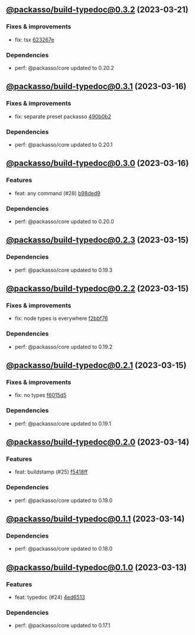 ## [@packasso/build-typedoc@0.3.2](https://github.com/qiwi/packasso/compare/2023.3.16-packasso.build-typedoc.0.3.1-f0...2023.3.21-packasso.build-typedoc.0.3.2-f0) (2023-03-21)

### Fixes & improvements
* fix: tsx [623267e](https://github.com/qiwi/packasso/commit/623267e2398fb56e69c1c7b955411fd4a1b6233d)

### Dependencies
* perf: @packasso/core updated to 0.20.2

## [@packasso/build-typedoc@0.3.1](https://github.com/qiwi/packasso/compare/2023.3.16-packasso.build-typedoc.0.3.0-f0...2023.3.16-packasso.build-typedoc.0.3.1-f0) (2023-03-16)

### Fixes & improvements
* fix: separate preset packasso [490b0b2](https://github.com/qiwi/packasso/commit/490b0b228ecec6571780685ee3647cd87530a50b)

### Dependencies
* perf: @packasso/core updated to 0.20.1

## [@packasso/build-typedoc@0.3.0](https://github.com/qiwi/packasso/compare/2023.3.15-packasso.build-typedoc.0.2.3-f0...2023.3.16-packasso.build-typedoc.0.3.0-f0) (2023-03-16)

### Features
* feat: any command (#28) [b98ded9](https://github.com/qiwi/packasso/commit/b98ded9ad02eb48d5a6f5ec1e5f1e93b486fb46b)

### Dependencies
* perf: @packasso/core updated to 0.20.0

## [@packasso/build-typedoc@0.2.3](https://github.com/qiwi/packasso/compare/2023.3.15-packasso.build-typedoc.0.2.2-f0...2023.3.15-packasso.build-typedoc.0.2.3-f0) (2023-03-15)

### Dependencies
* perf: @packasso/core updated to 0.19.3

## [@packasso/build-typedoc@0.2.2](https://github.com/qiwi/packasso/compare/2023.3.15-packasso.build-typedoc.0.2.1-f0...2023.3.15-packasso.build-typedoc.0.2.2-f0) (2023-03-15)

### Fixes & improvements
* fix: node types is everywhere [f2bbf76](https://github.com/qiwi/packasso/commit/f2bbf767ee6e98e1ccbfa2f3f837ffd34768decc)

### Dependencies
* perf: @packasso/core updated to 0.19.2

## [@packasso/build-typedoc@0.2.1](https://github.com/qiwi/packasso/compare/2023.3.14-packasso.build-typedoc.0.2.0-f0...2023.3.15-packasso.build-typedoc.0.2.1-f0) (2023-03-15)

### Fixes & improvements
* fix: no types [f6015d5](https://github.com/qiwi/packasso/commit/f6015d5f46c89f9c419c1c480567a1df27629162)

### Dependencies
* perf: @packasso/core updated to 0.19.1

## [@packasso/build-typedoc@0.2.0](https://github.com/qiwi/packasso/compare/2023.3.14-packasso.build-typedoc.0.1.1-f0...2023.3.14-packasso.build-typedoc.0.2.0-f0) (2023-03-14)

### Features
* feat: buildstamp (#25) [f5418ff](https://github.com/qiwi/packasso/commit/f5418ffac84f7d369b99f2dd80ffaafce82cf736)

### Dependencies
* perf: @packasso/core updated to 0.19.0

## [@packasso/build-typedoc@0.1.1](https://github.com/qiwi/packasso/compare/2023.3.13-packasso.build-typedoc.0.1.0-f0...2023.3.14-packasso.build-typedoc.0.1.1-f0) (2023-03-14)

### Dependencies
* perf: @packasso/core updated to 0.18.0

## [@packasso/build-typedoc@0.1.0](https://github.com/qiwi/packasso/compare/undefined...2023.3.13-packasso.build-typedoc.0.1.0-f0) (2023-03-13)

### Features
* feat: typedoc (#24) [4ed6513](https://github.com/qiwi/packasso/commit/4ed65136f549792f3f9a4d65a361ef0f6fdcf4b2)

### Dependencies
* perf: @packasso/core updated to 0.17.1
